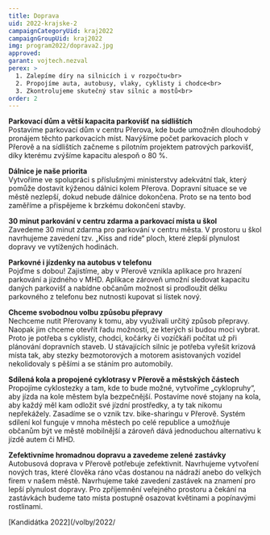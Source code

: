 ```yaml
---
title: Doprava
uid: 2022-krajske-2
campaignCategoryUid: kraj2022
campaignGroupUid: kraj2022
img: program2022/doprava2.jpg
approved:
garant: vojtech.nezval
perex: >
  1. Zalepíme díry na silnicích i v rozpočtu<br>
  2. Propojíme auta, autobusy, vlaky, cyklisty i chodce<br>
  3. Zkontrolujeme skutečný stav silnic a mostů<br>
order: 2
---
```


**Parkovací dům a větší kapacita parkovišť na sídlištích** <br>
Postavíme parkovací dům v centru Přerova, kde bude umožněn dlouhodobý pronájem těchto parkovacích míst. Navýšíme počet parkovacích ploch v Přerově a na sídlištích začneme s pilotním projektem patrových parkovišť, díky kterému zvýšíme kapacitu alespoň o 80 %. 
 
**Dálnice je naše priorita** <br>
Vytvoříme ve spolupráci s příslušnými ministerstvy adekvátní tlak, který pomůže dostavit kýženou dálnici kolem Přerova. Dopravní situace se ve městě nezlepší, dokud nebude dálnice dokončena. Proto se na tento bod zaměříme a přispějeme k brzkému dokončení stavby.
 
**30 minut parkování v centru zdarma a parkovací místa u škol** <br>
Zavedeme 30 minut zdarma pro parkování v centru města. V prostoru u škol navrhujeme zavedení tzv. „Kiss and ride“ ploch, které zlepší plynulost dopravy ve vytížených hodinách.
 
**Parkovné i jízdenky na autobus v telefonu** <br>
Pojďme s dobou! Zajistíme, aby v Přerově vznikla aplikace pro hrazení parkování a jízdného v MHD. Aplikace zároveň umožní sledovat kapacitu daných parkovišť a nabídne občanům možnost si prodloužit délku parkovného z telefonu bez nutnosti kupovat si lístek nový.
 
**Chceme svobodnou volbu způsobu přepravy** <br>
Nechceme nutit Přerovany k tomu, aby využívali určitý způsob přepravy. Naopak jim chceme otevřít řadu možností, ze kterých si budou moci vybrat. Proto je potřeba s cyklisty, chodci, kočárky či vozíčkáři počítat už při plánování dopravních staveb. U stávajících silnic je potřeba vyřešit krizová místa tak, aby stezky bezmotorových a motorem asistovaných vozidel nekolidovaly s pěšími a se stáním pro automobily. 
 
**Sdílená kola a propojené cyklotrasy v Přerově a městských částech** <br>
Propojíme cyklostezky a tam, kde to bude možné, vytvoříme „cyklopruhy“, aby jízda na kole městem byla bezpečnější. Postavíme nové stojany na kola, aby každý měl kam odložit své jízdní prostředky, a ty tak nikomu nepřekážely. Zasadíme se o vznik tzv. bike-sharingu v Přerově. Systém sdílení kol funguje v mnoha městech po celé republice a umožňuje občanům být ve městě mobilnější a zároveň dává jednoduchou alternativu k jízdě autem či MHD.
 
**Zefektivníme hromadnou dopravu a zavedeme zelené zastávky** <br>
Autobusová doprava v Přerově potřebuje zefektivnit. Navrhujeme vytvoření nových tras, které člověka ráno včas dostanou na nádraží anebo do velkých firem v našem městě. Navrhujeme také zavedení zastávek na znamení pro lepší plynulost dopravy. Pro zpříjemnění veřejného prostoru a čekání                         na zastávkách budeme tato místa postupně osazovat květinami a popínavými rostlinami.

[Kandidátka 2022](/volby/2022/


